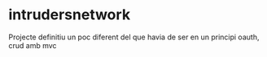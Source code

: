# intrudersnetwork

Projecte definitiu un poc diferent del que havia de ser en un principi
oauth, crud amb mvc
